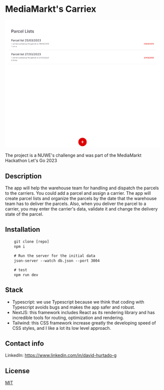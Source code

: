 # MediaMarkt's Carriex

![alt text](./screenshot-markt.png 'Carriex')

The project is a NUWE's challenge and was part of the MediaMarkt Hackathon Let's Go 2023

## Description

The app will help the warehouse team for handling and dispatch the parcels to the carriers. You could add a parcel and assign a carrier. The app will create parcel lists and organize the parcels by the date that the warehouse team has to deliver the parcels. Also, when you deliver the parcel to a carrier, you may enter the carrier's data, validate it and change the delivery state of the parcel.

## Installation

```shell
    git clone [repo]
    npm i
```

```shell
    # Run the server for the initial data
    json-server --watch db.json --port 3004
```

```shell
    # test
    npm run dev

```

## Stack

- Typescript: we use Typescript because we think that coding with Typescript avoids bugs and makes the app safer and robust.
- NextJS: this framework includes React as its rendering library and has incredible tools for routing, optimization and rendering.
- Tailwind: this CSS framework increase greatly the developing speed of CSS styles, and I like a lot its low level approach.

## Contact info

LinkedIn: https://www.linkedin.com/in/david-hurtado-g

## License

[MIT](https://opensource.org/licenses/MIT)
